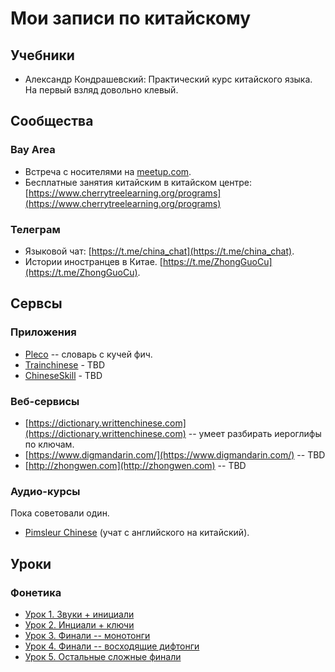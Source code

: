 # Мои записи по китайскому

## Учебники

- Александр Кондрашевский: Практический курс китайского языка. На первый взляд довольно клевый.

## Сообщества

### Bay Area

- Встреча с носителями на [meetup.com](https://www.meetup.com/Free-Chinese-language-exchange-meet-up-Mountain-View/events/lwtnkmyzcbkc/).
- Бесплатные занятия китайским в китайском центре: [https://www.cherrytreelearning.org/programs](https://www.cherrytreelearning.org/programs)

### Телеграм
- Языковой чат: [https://t.me/china_chat](https://t.me/china_chat).
- Истории иностранцев в Китае. [https://t.me/ZhongGuoCu](https://t.me/ZhongGuoCu).

## Сервсы

### Приложения

- [Pleco](https://www.pleco.com/) -- словарь с кучей фич.
- [Trainchinese](http://www.trainchinese.com/v2/index.php?rAp=0&tcLanguage=ru) - TBD
- [ChineseSkill](http://www.chinese-skill.com/cs.html) - TBD

### Веб-сервисы

- [https://dictionary.writtenchinese.com](https://dictionary.writtenchinese.com) -- умеет разбирать иероглифы по ключам.
- [https://www.digmandarin.com/](https://www.digmandarin.com/) -- TBD
- [http://zhongwen.com](http://zhongwen.com) -- TBD

### Аудио-курсы

Пока советовали один.

- [Pimsleur Chinese](https://www.pimsleur.com/learn-chinese-mandarin) (учат с английского на китайский).

## Уроки

### Фонетика

- [Урок 1. Звуки + инициали](lesson_1/text.md)
- [Урок 2. Инциали + ключи](lesson_2/text.md)
- [Урок 3. Финали -- монотонги](lesson_3/text.md)
- [Урок 4. Финали -- восходящие дифтонги](lesson_4/text.md)
- [Урок 5. Остальные сложные финали](lesson_5/text.md)



